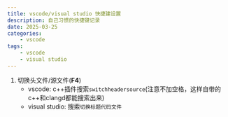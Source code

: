 ```yaml
---
title: vscode/visual studio 快捷建设置
description: 自己习惯的快捷键记录
date: 2025-03-25
categories:
    - vscode
tags:
    - vscode
    - visual studio
---
```


1. 切换头文件/源文件(**F4**)
   * vscode: c++插件搜索`switchheadersource`(注意不加空格，这样自带的c++和clangd都能搜索出来)
   * visual studio: 搜索`切换标题代码文件`
